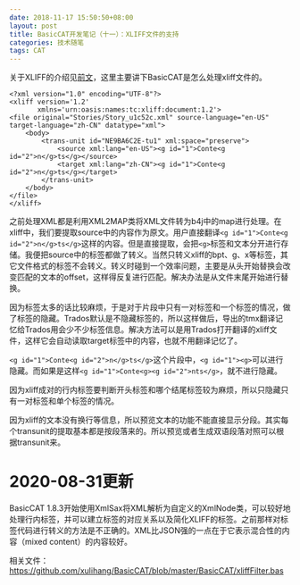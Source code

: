 ```yaml
---
date: 2018-11-17 15:50:50+08:00
layout: post
title: BasicCAT开发笔记（十一）：XLIFF文件的支持
categories: 技术随笔
tags: CAT
---
```


关于XLIFF的介绍见[前文](/a-brief-introduction-to-xliff/)，这里主要讲下BasicCAT是怎么处理xliff文件的。

```
<?xml version="1.0" encoding="UTF-8"?>
<xliff version='1.2'
       xmlns='urn:oasis:names:tc:xliff:document:1.2'>
<file original="Stories/Story_u1c52c.xml" source-language="en-US" target-language="zh-CN" datatype="xml">
    <body>
        <trans-unit id="NE9BA6C2E-tu1" xml:space="preserve">
            <source xml:lang="en-US"><g id="1">Conte<g id="2">n</g>ts</g></source>
            <target xml:lang="zh-CN"><g id="1">Conte<g id="2">n</g>ts</g></target>
        </trans-unit>
    </body>
</file>
</xliff>
```

之前处理XML都是利用XML2MAP类将XML文件转为b4j中的map进行处理。在xliff中，我们要提取source中的内容作为原文。用户直接翻译`<g id="1">Conte<g id="2">n</g>ts</g>`这样的内容。但是直接提取，会把`<g>`标签和文本分开进行存储。我便把source中的标签都做了转义。当然只转义xliff的bpt、g、x等标签，其它文件格式的标签不会转义。转义时碰到一个效率问题，主要是从头开始替换会改变匹配的文本的offset，这样得反复进行匹配。解决办法是从文件末尾开始进行替换。

因为标签太多的话比较麻烦，于是对于片段中只有一对标签和一个标签的情况，做了标签的隐藏。Trados默认是不隐藏标签的，所以这样做后，导出的tmx翻译记忆给Trados用会少不少标签信息。解决方法可以是用Trados打开翻译的xliff文件，这样它会自动读取target标签中的内容，也就不用翻译记忆了。

`<g id="1">Conte<g id="2">n</g>ts</g>`这个片段中，`<g id="1"><g>`可以进行隐藏。而如果是这样`<g id="1">Conte<g><g id="2">nts</g>`，就不进行隐藏。

因为xliff成对的行内标签要判断开头标签和哪个结尾标签较为麻烦，所以只隐藏只有一对标签和单个标签的情况。

因为xliff的文本没有换行等信息，所以预览文本的功能不能直接显示分段。其实每个transunit的提取基本都是按段落来的。所以预览或者生成双语段落对照可以根据transunit来。

# 2020-08-31更新

BasicCAT 1.8.3开始使用XmlSax将XML解析为自定义的XmlNode类，可以较好地处理行内标签，并可以建立标签的对应关系以及简化XLIFF的标签。之前那样对标签代码进行转义的方法是不正确的。XML比JSON强的一点在于它表示混合性的内容（mixed content）的内容较好。



相关文件：<https://github.com/xulihang/BasicCAT/blob/master/BasicCAT/xliffFilter.bas>
